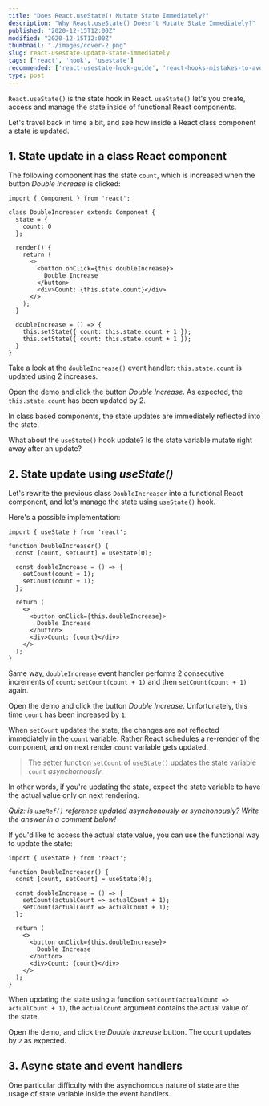 ```yaml
---
title: "Does React.useState() Mutate State Immediately?"
description: "Why React.useState() Doesn't Mutate State Immediately?"
published: "2020-12-15T12:00Z"
modified: "2020-12-15T12:00Z"
thumbnail: "./images/cover-2.png"
slug: react-usestate-update-state-immediately
tags: ['react', 'hook', 'usestate']
recommended: ['react-usestate-hook-guide', 'react-hooks-mistakes-to-avoid']
type: post
---
```


`React.useState()` is the state hook in React. `useState()` let's you create, access and manage the state inside of
functional React components.  

Let's travel back in time a bit, and see how inside a React class component a state is updated.  

## 1. State update in a class React component

The following component has the state `count`, which is increased when the button *Double Increase* is clicked:

```jsx{20-21}
import { Component } from 'react';

class DoubleIncreaser extends Component {
  state = {
    count: 0
  };

  render() {
    return (
      <>
        <button onClick={this.doubleIncrease}>
          Double Increase
        </button>
        <div>Count: {this.state.count}</div>
      </>
    );
  }

  doubleIncrease = () => {
    this.setState({ count: this.state.count + 1 });
    this.setState({ count: this.state.count + 1 });
  }
}
```

Take a look at the `doubleIncrease()` event handler: `this.state.count` is updated using 2 increases.  

Open the demo and click the button *Double Increase*. As expected, the `this.state.count` has been updated by 2. 

In class based components, the state updates are immediately reflected into the state.  

What about the `useState()` hook update? Is the state variable mutate right away after an update?  

## 2. State update using *useState()*

Let's rewrite the previous class `DoubleIncreaser` into a functional React component, and let's manage the state using `useState()` hook.  

Here's a possible implementation:

```jsx{7-8}
import { useState } from 'react';

function DoubleIncreaser() {
  const [count, setCount] = useState(0);

  const doubleIncrease = () => {
    setCount(count + 1);
    setCount(count + 1);
  };

  return (
    <>
      <button onClick={this.doubleIncrease}>
        Double Increase
      </button>
      <div>Count: {count}</div>
    </>
  );
}
```

Same way, `doubleIncrease` event handler performs 2 consecutive increments of `count`: `setCount(count + 1)` and then `setCount(count + 1)` again.  

Open the demo and click the button *Double Increase*. Unfortunately, this time `count` has been increased by `1`.  

When `setCount` updates the state, the changes are not reflected immediately in the `count` variable. Rather React schedules a re-render of the component, and on next render `count` variable gets updated.  

> The setter function `setCount` of `useState()` updates the state variable `count` *asynchornously*.  

In other words, if you're updating the state, expect the state variable to have the actual value only on next rendering.  

*Quiz: is `useRef()` reference updated asynchonously or synchonously? Write the answer in a comment below!*

If you'd like to access the actual state value, you can use the functional way to update the state:

```jsx{7-8}
import { useState } from 'react';

function DoubleIncreaser() {
  const [count, setCount] = useState(0);

  const doubleIncrease = () => {
    setCount(actualCount => actualCount + 1);
    setCount(actualCount => actualCount + 1);
  };

  return (
    <>
      <button onClick={this.doubleIncrease}>
        Double Increase
      </button>
      <div>Count: {count}</div>
    </>
  );
}
```

When updating the state using a function `setCount(actualCount => actualCount + 1)`, the `actualCount` argument contains the actual value of the state.  

Open the demo, and click the *Double Increase* button. The count updates by `2` as expected.  

## 3. Async state and event handlers

One particular difficulty with the asynchornous nature of state are the usage of state variable inside the event handlers.  

